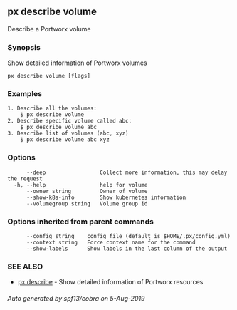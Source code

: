 ## px describe volume

Describe a Portworx volume

### Synopsis

Show detailed information of Portworx volumes

```
px describe volume [flags]
```

### Examples

```
1. Describe all the volumes:
	$ px describe volume
2. Describe specific volume called abc:
	$ px describe volume abc
3. Describe list of volumes (abc, xyz)
	$ px describe volume abc xyz
```

### Options

```
      --deep                 Collect more information, this may delay the request
  -h, --help                 help for volume
      --owner string         Owner of volume
      --show-k8s-info        Show kubernetes information
      --volumegroup string   Volume group id
```

### Options inherited from parent commands

```
      --config string    config file (default is $HOME/.px/config.yml)
      --context string   Force context name for the command
      --show-labels      Show labels in the last column of the output
```

### SEE ALSO

* [px describe](px_describe.md)	 - Show detailed information of Portworx resources

###### Auto generated by spf13/cobra on 5-Aug-2019
